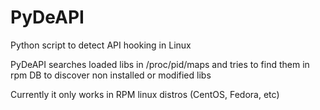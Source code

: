 # PyDeAPI
Python script to detect API hooking in Linux 

PyDeAPI  searches loaded libs in /proc/pid/maps and tries to find them in rpm DB to discover non installed or
modified libs 

Currently it only works in RPM linux distros (CentOS, Fedora, etc)

